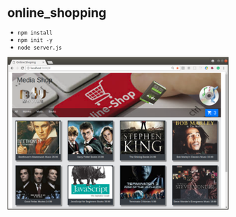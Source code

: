 # online_shopping

- `npm install`
- `npm init -y`
- `node server.js`

![alt text](https://github.com/NemerSahli/online_shopping/blob/master/public/images/online-shopping.png)
